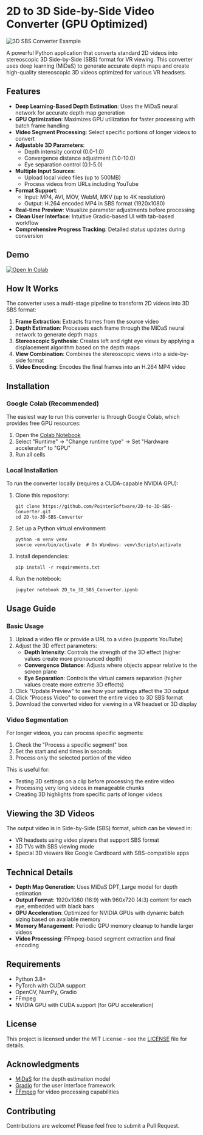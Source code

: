 # 2D to 3D Side-by-Side Video Converter (GPU Optimized)

![3D SBS Converter Example](https://i.imgur.com/JQBAxI2.jpg)

A powerful Python application that converts standard 2D videos into stereoscopic 3D Side-by-Side (SBS) format for VR viewing. This converter uses deep learning (MiDaS) to generate accurate depth maps and create high-quality stereoscopic 3D videos optimized for various VR headsets.

## Features

- **Deep Learning-Based Depth Estimation**: Uses the MiDaS neural network for accurate depth map generation
- **GPU Optimization**: Maximizes GPU utilization for faster processing with batch frame handling
- **Video Segment Processing**: Select specific portions of longer videos to convert
- **Adjustable 3D Parameters**:
  - Depth intensity control (0.0-1.0)
  - Convergence distance adjustment (1.0-10.0) 
  - Eye separation control (0.1-5.0)
- **Multiple Input Sources**:
  - Upload local video files (up to 500MB)
  - Process videos from URLs including YouTube
- **Format Support**: 
  - Input: MP4, AVI, MOV, WebM, MKV (up to 4K resolution)
  - Output: H.264 encoded MP4 in SBS format (1920x1080)
- **Real-time Preview**: Visualize parameter adjustments before processing
- **Clean User Interface**: Intuitive Gradio-based UI with tab-based workflow
- **Comprehensive Progress Tracking**: Detailed status updates during conversion

## Demo

[![Open In Colab](https://colab.research.google.com/assets/colab-badge.svg)](https://colab.research.google.com/github/PointerSoftware/2D-to-3D-SBS-Converter/blob/main/2D_to_3D_SBS_Converter.ipynb)

## How It Works

The converter uses a multi-stage pipeline to transform 2D videos into 3D SBS format:

1. **Frame Extraction**: Extracts frames from the source video
2. **Depth Estimation**: Processes each frame through the MiDaS neural network to generate depth maps
3. **Stereoscopic Synthesis**: Creates left and right eye views by applying a displacement algorithm based on the depth maps
4. **View Combination**: Combines the stereoscopic views into a side-by-side format
5. **Video Encoding**: Encodes the final frames into an H.264 MP4 video

## Installation

### Google Colab (Recommended)

The easiest way to run this converter is through Google Colab, which provides free GPU resources:

1. Open the [Colab Notebook](https://colab.research.google.com/github/PointerSoftware/2D-to-3D-SBS-Converter/blob/main/2D_to_3D_SBS_Converter.ipynb)
2. Select "Runtime" → "Change runtime type" → Set "Hardware accelerator" to "GPU"
3. Run all cells

### Local Installation

To run the converter locally (requires a CUDA-capable NVIDIA GPU):

1. Clone this repository:
   ```
   git clone https://github.com/PointerSoftware/2D-to-3D-SBS-Converter.git
   cd 2D-to-3D-SBS-Converter
   ```

2. Set up a Python virtual environment:
   ```
   python -m venv venv
   source venv/bin/activate  # On Windows: venv\Scripts\activate
   ```

3. Install dependencies:
   ```
   pip install -r requirements.txt
   ```

4. Run the notebook:
   ```
   jupyter notebook 2D_to_3D_SBS_Converter.ipynb
   ```

## Usage Guide

### Basic Usage

1. Upload a video file or provide a URL to a video (supports YouTube)
2. Adjust the 3D effect parameters:
   - **Depth Intensity**: Controls the strength of the 3D effect (higher values create more pronounced depth)
   - **Convergence Distance**: Adjusts where objects appear relative to the screen plane
   - **Eye Separation**: Controls the virtual camera separation (higher values create more extreme 3D effects)
3. Click "Update Preview" to see how your settings affect the 3D output
4. Click "Process Video" to convert the entire video to 3D SBS format
5. Download the converted video for viewing in a VR headset or 3D display

### Video Segmentation

For longer videos, you can process specific segments:

1. Check the "Process a specific segment" box
2. Set the start and end times in seconds
3. Process only the selected portion of the video

This is useful for:
- Testing 3D settings on a clip before processing the entire video
- Processing very long videos in manageable chunks
- Creating 3D highlights from specific parts of longer videos

## Viewing the 3D Videos

The output video is in Side-by-Side (SBS) format, which can be viewed in:

- VR headsets using video players that support SBS format
- 3D TVs with SBS viewing mode
- Special 3D viewers like Google Cardboard with SBS-compatible apps

## Technical Details

- **Depth Map Generation**: Uses MiDaS DPT_Large model for depth estimation
- **Output Format**: 1920x1080 (16:9) with 960x720 (4:3) content for each eye, embedded with black bars
- **GPU Acceleration**: Optimized for NVIDIA GPUs with dynamic batch sizing based on available memory
- **Memory Management**: Periodic GPU memory cleanup to handle larger videos
- **Video Processing**: FFmpeg-based segment extraction and final encoding

## Requirements

- Python 3.8+
- PyTorch with CUDA support
- OpenCV, NumPy, Gradio
- FFmpeg
- NVIDIA GPU with CUDA support (for GPU acceleration)

## License

This project is licensed under the MIT License - see the [LICENSE](LICENSE) file for details.

## Acknowledgments

- [MiDaS](https://github.com/isl-org/MiDaS) for the depth estimation model
- [Gradio](https://gradio.app/) for the user interface framework
- [FFmpeg](https://ffmpeg.org/) for video processing capabilities

## Contributing

Contributions are welcome! Please feel free to submit a Pull Request.